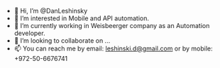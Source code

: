 - 👋 Hi, I’m @DanLeshinsky
- 👀 I’m interested in Mobile and API automation.
- 🌱 I’m currently working in Weisbeerger company as an Automation developer.
- 💞️ I’m looking to collaborate on ...
- 📫 You can reach me by email: leshinski.d@gmail.com or by mobile: +972-50-6676741

<!---
DanLeshinsky/DanLeshinsky is a ✨ special ✨ repository because its `README.md` (this file) appears on your GitHub profile.
You can click the Preview link to take a look at your changes.
--->
